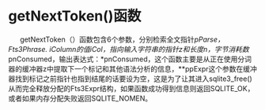 #  getNextToken()函数
&nbsp;&nbsp;&nbsp;&nbsp;&nbsp;&nbsp;getNextToken（）函数包含6个参数，分别检索全文指针*pParse，Fts3Phrase. iColumn的值iCol，指向输入字符串的指针z和长度n，字节消耗数*pnConsumed，输出表达式：*pnConsumed，这个函数主要是从正在使用分词器的缓冲器z中提取下一个标记和其他语法分析的信息，**ppExpr这个参数在缓冲器找到标记之前指针也指到结尾的话要设为空，这是为了让其进入sqlite3_free()从而完全释放分配的Fts3Expr结构，如果函数成功得到信息则返回SQLITE_OK，或者如果内存分配失败返回SQLITE_NOMEN。
